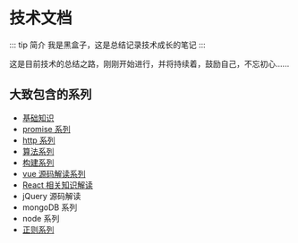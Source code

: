 # 技术文档

::: tip 简介
  我是黑盒子，这是总结记录技术成长的笔记
:::

这是目前技术的总结之路，刚刚开始进行，并将持续着，鼓励自己，不忘初心......

## 大致包含的系列

+ [基础知识](/basic/base/)
+ [promise 系列](/basic/promise/)
+ [http 系列](/basic/http/)
+ [算法系列](/LeetCode/)
+ [构建系列](/tools/)
+ [vue 源码解读系列](/vue-resource/)
+ [React 相关知识解读](/react/)
+ jQuery 源码解读
+ mongoDB 系列
+ node 系列
+ [正则系列](/Regexp/)

